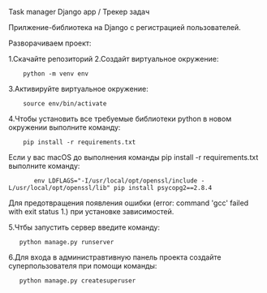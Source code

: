 Task manager Django app / Трекер задач

Прилжение-библиотека на Django c регистрацией пользователей.

Разворачиваем проект:

1.Скачайте репозиторий
2.Создайт виртуальное окружение: 

        python -m venv env
       
3.Активируйте виртуальное окружение: 

        source env/bin/activate
        
4.Чтобы установить все требуемые библиотеки python в новом окружении выполните команду: 

        pip install -r requirements.txt
   
   Если у вас macOS до выполнения команды pip install -r requirements.txt выполните команду:       
   
           env LDFLAGS="-I/usr/local/opt/openssl/include -L/usr/local/opt/openssl/lib" pip install psycopg2==2.8.4      
   
   Для предотвращения появления ошибки (error: command 'gcc' failed with exit status 1.) при установке зависимостей.
   
5.Чтбы запустить сервер введите команду: 

       python manage.py runserver

6.Для входа в администравтивную панель проекта создайте суперпользователя при помощи команды: 

       python manage.py createsuperuser
